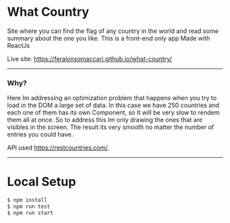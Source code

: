 # What Country

Site where you can find the flag of any country in the world and read some summary about the one you like.
This is a front-end only app Made with ReactJs

Live site: https://feralonsomaccari.github.io/what-country/

------
### Why?
Here Im addressing an optimization problem that happens when you try to load in the DOM a large set of data. In this case we have 250 countries and each one of them has its own Component, so It will be very slow to rendem them all at once. So to address this Im only drawing the ones that are visibles in the screen.
The result its very smooth no matter the number of entries you could have.

API used https://restcountries.com/.


------
# Local Setup

```sh
$ npm install
$ npm run test
$ npm run start
```